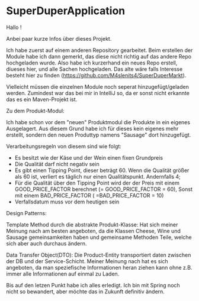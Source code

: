 # SuperDuperApplication

Hallo !

Anbei paar kurze Infos über dieses Projekt.

Ich habe zuerst auf einem anderen Repository gearbeitet. Beim erstellen der Module habe ich dann gemerkt, das diese nicht richtig auf das andere Repo hochgeladen wurde.
Also habe ich kurzerhand ein neues Repo erstell, diueses hier, und alle Sachen hochgeladen. 
Das alte wäre falls Interesse besteht hier zu finden (https://github.com/M4slenits4/SuperDuperMarkt).

Vielleicht müssen die einzelnen Module noch seperat hinzugefügt/geladen werden.
Zumindest war das bei mir in IntelliJ so, da er sonst nicht erkannte das es ein Maven-Projekt ist.


Zu dem Produkt-Modul:

Ich habe schon vor dem "neuen" Produktmodul die Produkte in ein eigenes Ausgelagert.
Aus diesem Grund habe ich für dieses kein eigenes mehr erstellt, sondern den neuen Produttyp namens "Sausage" dort hinzugefügt.

Verarbeitungsregeln von diesem sind wie folgt:
- Es besitzt wie der Käse und der Wein einen fixen Grundpreis
- Die Qualität darf nicht negativ sein
- Es gibt einen Tipping Point, dieser beträgt 60. Wenn die Qualität größer als 60 ist, verliert es täglich nur einen Qualitätspunkt. Andernfalls 4;
- Für die Qualität über den Tipping Point wird der der Preis mit einem GOOD_PRICE_FACTOR berechnet (= GOOD_PRICE_FACTOR = 60), Sonst mit einem BAD_PRICE_FACTOR ( =BAD_PRICE_FACTOR = 10)
- Verfallsdatum muss vor dem heutigen sein


Design Patterns:

Template Method durch die abstrakte Produkt-Klasse: 
Hat sich meiner Meinung nach am besten angeboten, da die Klassen Cheese, Wine und Sausage gemeinsamkeiten haben und gemeinsame Methoden Teile, welche sich aber auch durchaus ändern.

Data Transfer Object(DTO):
Die Product-Entity transportiert daten zwischen der DB und der Service-Schicht. Meiner Meinung nach hat es sich angeboten, da man speziefische Informationen heran ziehen kann ohne z.B. immer alle Informationen auf einmal zu Laden.


Bis auf den letzen Punkt habe ich alles erledigt. 
Ich bin mit Spring noch nicht so bewandert, aber möchte das in Zukunft definitiv ändern.





  






























